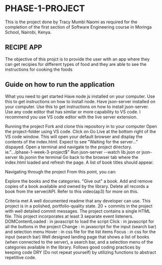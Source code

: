 # PHASE-1-PROJECT
This is the project done by Tracy Mumbi Naomi as required for the completion of the first section of Software Engineering course in Moringa School, Nairobi, Kenya.

## RECIPE APP
The objective of this projct is to provide the user with an app where they can get recipies for different types of food and they are able to see the instructions for cooking the foods

## Guide on how to run the application
What you need to get started
Have node js installed on your computer.
Use this to get instructions on how to install node.
Have json-server installed on your computer.
Use this to get instructions on how to install json-server.
Use any code editor that has similar or more capability to VS code.
I recommend you use VS code editor with the live server extension.

Running the project
Fork and clone this repository in to your computer
Open the project-folder using VS code.
Click on Go Live at the bottom right of the VS code window.
This will open your default browser and display the contents of the index.html.
Expect to see "Waiting for the server..." dispayed.
Open a terminal and navigate to the project directory. ie.".../phase-1-week-3-project$"
Run json-server --watch lib.json or json-server lib.jsonin the terminal
Go back to the browser tab where the index.html loaded and refresh the page.
A list of book titles should appear.

Navigating through the project
From this point, you can:

Explore the books and the categories.
"Give out" a book.
Add and remove copies of a book available and owned by the library.
Delete all records a book from the server/API.
Refer to this video(ap3) for more on this.


Criteria met
A well documented readme that any developer can use.
This project is in a polished, portfolio-quality state.
20 + commits in the project with well detailed commit messages.
The project contains a single HTML file.
This project incorporates at least 3 separate event listeners.
DOMContentLoaded : in javascript to load the script
Click : in javascript for all the buttons in the project
Change : in javascript for the input (search bar) and selection menu
Hover : in css file for the list items
Focus : in css for the input (search bar)
Well designed landing page that shows a list of books (when connected to the server), a search bar, and a selection menu of the categories available in the library.
Follows good coding practices by keeping code DRY (Do not repeat yourself) by utilizing functions to abstract repetitive code.


